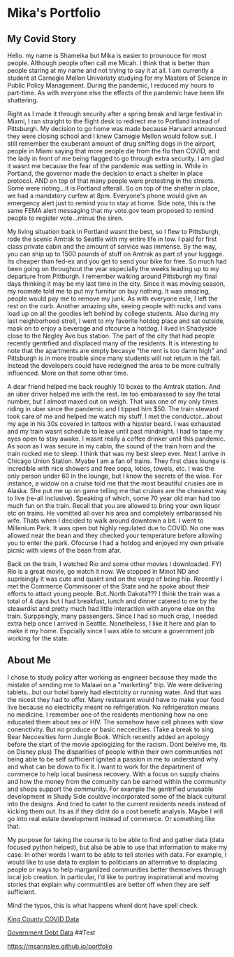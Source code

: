 #  Mika's Portfolio

## My Covid Story
  Hello. my name is Shameika but Mika is easier to prounouce for most people. Although people often call me Micah. I think that is better than people staring at my name and not trying to say it at all. I am currently a student at Carnegie Mellon Univeristy studying for my Masters of Science in Public Policy Management. During the pandemic, I reduced my hours to part-time. As with everyone else the effects of the pandemic have been life shattering.  

  Right as I made it through security after a spring break and large festival in Miami, I ran straight to the flight desk to redirect me to Portland instead of Pittsburgh.  My decision to go home was made because Harvard announced they were closing school and I knew Carnegie Mellon would follow suit. I still remember the exuberant amount of drug sniffing dogs in the airport, people in Miami saying that more people die from the flu than COVID, and the lady in front of me being flagged to go through extra security. I am glad it wasnt me because the fear of the pandemic was setting in. While in Portland, the governor made the decision to enact a shelter in place protocol. AND on top of that many people were protesting in the streets. Some were rioting...it is Portland afterall. So on top of the shelter in place, we had a mandatory curfew at 8pm. Everyone's phone would give an emergency alert just to remind you to stay at home. Side note, this is the same FEMA alert messaging that my vote.gov team proposed to remind people to register vote...minus the siren. 
  
   My living situation back in  Portland wasnt the best, so I flew to Pittsburgh, rode the scenic Amtrak to Seattle with my entire life in tow. I paid for first class private cabin and the amount of service was immense. By the way, you can ship up to 1500 pounds of stuff on Amtrak as part of your luggage. Its cheaper than fed-ex and you get to send your bike for free. So much had been going on throughout the year especially the weeks leading up to my departure from Pittburgh. I remember walking around Pittsburgh my final days thinking it may be my last time in the city. Since it was moving season, my roomate told me to put my furnitur on buy nothing. It was amazing, people would pay me to remove my junk. As with everyone esle, I left the rest on the curb. Another amazing site, seeing people with rucks and vans load up on all the goodies left behind by college students. Also during my last neighborhood stroll, I went to my favorite hotdog place and sat outside, mask on to enjoy a beverage and ofcourse a hotdog. I lived in Shadyside close to the Negley Ave bus station. The part of the city that had people recently gentrfied and displaced many of the residents. It is interesting to note that the apartments are empty becasye "the rent is too damn high" and Pittsburgh is in more trouble since many students will not return in the fall. Instead the developers could have redeigned the area to be more cultrally influenced. More on that some other time. 
   
   A dear friend helped me back roughly 10 boxes to the Amtrak station. And an uber driver helped me with the rest. Im too embarassed to say the total number, but I almost maxed out on weigh. That was one of my only times riding in uber since the pandemic and I tipped him $50. The train steward took care of me and helped me watch my stuff. I met the conductor...about my age in his 30s covered in tattoos with a hipster beard. I was exhausted and my train wasnt schedule to leave until past mindnight. I had to tape my eyes open to stay awake. I wasnt really a coffee drinker until this pandemic. As soon as I was secure in my cabin, the sound of the train horn and the train rocked me to sleep. I think that was my best sleep ever. Next I arrive in Chicago Union Station. Myabe I am a fan of trains. They first class lounge is incredible with nice showers and free sopa, lotios, towels, etc. I was the only person under 60 in the lounge, but I know the secrets of the wise. For instance, a widow on a cruise told me that the most beautiful crusies are in Alaska. She put me up on game telling me that cruises are the cheasest way to live (re-all inclusive). Speaking of which, some 70 year old man had too much fun on the train. Recall that you are allowed to bring your own liquor etc on trains. He vomitted all over his area and completely embarassed his wife. Thats when I decided to walk around downtown a bit. I went to Millenium Park. It was open but highly regulated due to COVID. No one was allowed near the bean and they checked your temperature before allowing you to enter the park. Ofocurse I had a hotdog and enjoyed my own private picnic with views of the bean from afar. 
   
   Back on the train, I watched Rio and some other movies I downloaded. FYI Rio is a great movie, go watch it now. We stopped in Minot ND and suprisingly it was cute and quaint and on the verge of being hip. Recently I met the Commerce Commisoner of the State and he spoke about their efforts to attact young people. But..North Dakota??? I think the train was a total of 4 days but I had breakfast, lunch and dinner catered to me by the steawrdist and pretty much had little interaction with anyone else on the train. Surppsingly, many passengers. Since I had so much crap, I needed extra help once I arrived in Seattle. Nonetheless, I like it here and plan to make it my home. Espcially since I was able to secure a government job working for the state. 


## About Me

I chose to study policy after working as engineer because they made the mistake of sending me to Malawi on a "marketing" trip. We were delivering tablets...but our hotel barely had electricity or running water. And that was the nicest they had to offer. Many restaurant would have to make your food live because no electricity meant no refrigeration. No refrigeration means no medicine. I remember one of the residents mentioning how no one educated them about sex or HIV. The somehow have cell phones with slow conenctivity. But no produce or basic neccecities. (Take a break to sing Bear Neccesities form Jungle Book. Which recently added an apology before the start of the movie apologizing for the racism. Dont beleive me, its on Disney plus) The disparities of people within their own communities not being able to be self sufficient ignited a passion in me to understand why and what can be down to fix it. I want to work for the department of commerce to help local business recovery. With a focus on supply chains and how the money from the comunity can be earned within the community and shops support the community. For example the gentrified unusable development in Shady Side couldve incorporated some of the black cultural into the designs. And tried to cater to the current residents needs instead of kicking them out. Its as if they didnt do a cost benefit analysis. Maybe I will go into real estate development instead of commerce. Or something like that. 

My purpose for taking the course is to be able to find and gather data (data focused python helped), but also be able to use that information to make my case. In other words I want to be able to tell stories with data. For example, I would like to use data to explain to politicians an alternative to displacing people or ways to help marganilzed communities better themselves through local job creation. In particular, I'd like to portray inspirational and moving stories that explain why commuintiies are better off when they are self sufficient. 

Mind the typos, this is what happens whenI dont have spell check. 

[King County COVID Data](kingcountycovid.md)

[Government Debt Data](/govdebt.md)
##Test

https://msannslee.github.io/portfolio

